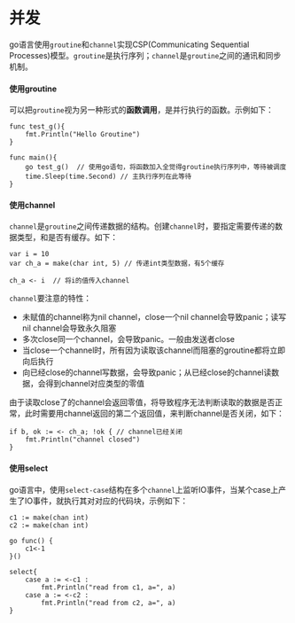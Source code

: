# 并发

go语言使用`groutine`和`channel`实现CSP(Communicating Sequential Processes)模型。`groutine`是执行序列；`channel`是`groutine`之间的通讯和同步机制。

#### 使用groutine

可以把`groutine`视为另一种形式的**函数调用**，是并行执行的函数。示例如下：

```
func test_g(){
	fmt.Println("Hello Groutine")
}

func main(){
	go test_g()  // 使用go语句，将函数加入全觉得groutine执行序列中，等待被调度
	time.Sleep(time.Second) // 主执行序列在此等待
}
```

#### 使用channel

`channel`是`groutine`之间传递数据的结构。创建`channel`时，要指定需要传递的数据类型，和是否有缓存。如下：

```
var i = 10
var ch_a = make(char int, 5) // 传递int类型数据，有5个缓存

ch_a <- i  // 将i的值传入channel
```

`channel`要注意的特性：
+ 未赋值的channel称为nil channel，close一个nil channel会导致panic；读写nil channel会导致永久阻塞
+ 多次close同一个channel，会导致panic。一般由发送者close
+ 当close一个channel时，所有因为读取该channel而阻塞的groutine都将立即向后执行 
+ 向已经close的channel写数据，会导致panic；从已经close的channel读数据，会得到channel对应类型的零值

由于读取close了的channel会返回零值，将导致程序无法判断读取的数据是否正常，此时需要用channel返回的第二个返回值，来判断channel是否关闭，如下：

```
if b, ok := <- ch_a; !ok { // channel已经关闭
	fmt.Println("channel closed")
}
```

#### 使用select

go语言中，使用`select-case`结构在多个`channel`上监听IO事件，当某个case上产生了IO事件，就执行其对对应的代码块，示例如下：
```
c1 := make(chan int)
c2 := make(chan int)

go func() {
	c1<-1
}()

select{
	case a := <-c1 :
		fmt.Println("read from c1, a=", a)
	case a := <-c2 :
		fmt.Println("read from c2, a=", a)
}
```

